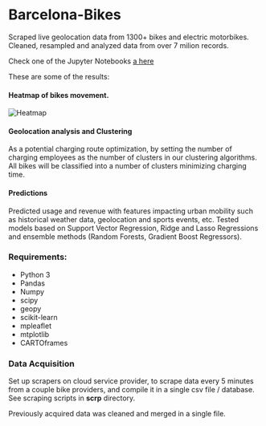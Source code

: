 
# Barcelona-Bikes


Scraped live geolocation data from 1300+ bikes and electric motorbikes. Cleaned, resampled and analyzed data from over 7 milion records.

Check one of the  Jupyter Notebooks <a href="https://nbviewer.jupyter.org/github/pggmrt/barcelona-bikes/blob/master/analytics/analytics-muv.ipynb" target="_blank">a here</a>

These are some of the results:

#### Heatmap of bikes movement.


![Heatmap](/CARTO_imgs/muv-heatmap.gif)


#### Geolocation analysis and Clustering

As a potential charging route optimization, by setting the number of charging employees as the number of clusters in our clustering algorithms. All bikes will be classified into a number of clusters minimizing charging time.


#### Predictions

Predicted usage and revenue with features impacting urban mobility such as historical weather data, geolocation and sports events, etc. Tested models based on Support Vector Regression, Ridge and Lasso Regressions and ensemble methods (Random Forests, Gradient Boost Regressors). 



### Requirements:
* Python 3
* Pandas
* Numpy
* scipy
* geopy
* scikit-learn
* mpleaflet
* mtplotlib
* CARTOframes


### Data Acquisition

Set up scrapers on cloud service provider, to scrape data  every 5 minutes from a couple bike providers, and compile it in a single csv file / database.  See scraping scripts in **scrp** directory.

Previously acquired data was cleaned and merged in a single file. 